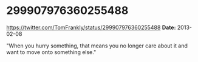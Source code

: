 # 299907976360255488
https://twitter.com/TomFrankly/status/299907976360255488
**Date:** 2013-02-08

"When you hurry something, that means you no longer care about it and want to move onto something else."
